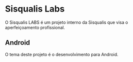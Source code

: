 # Sisqualis Labs

O Sisqualis LABS é um projeto interno da Sisqualis que visa o aperfeiçoamento profissional.

## Android

O tema deste projeto é o desenvolvimento para Android.



